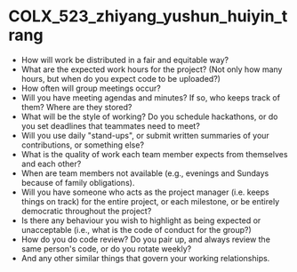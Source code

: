 # COLX_523_zhiyang_yushun_huiyin_trang


- How will work be distributed in a fair and equitable way?
- What are the expected work hours for the project? (Not only how many hours, but when do you expect code to be uploaded?)
- How often will group meetings occur?
- Will you have meeting agendas and minutes?  If so, who keeps track of them?  Where are they stored?
- What will be the style of working?  Do you schedule hackathons, or do you set deadlines that teammates need to meet?
- Will you use daily "stand-ups", or submit written summaries of your contributions, or something else?
- What is the quality of work each team member expects from themselves and each other?
- When are team members not available (e.g., evenings and Sundays because of family obligations).
- Will you have someone who acts as the project manager (i.e. keeps things on track) for the entire project, or each milestone, or be entirely democratic throughout the project?
- Is there any behaviour you wish to highlight as being expected or unacceptable (i.e., what is the code of conduct for the group?)
- How do you do code review?  Do you pair up, and always review the same person's code, or do you rotate weekly?
- And any other similar things that govern your working relationships.